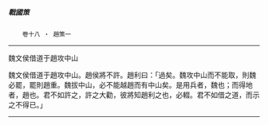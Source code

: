 

##### 戰國策
　　`卷十八 ‧ 趙策一`

* * *

魏文侯借道于趙攻中山

魏文侯借道于趙攻中山。趙侯將不許。趙利曰：「過矣。魏攻中山而不能取，則魏必罷，罷則趙重。魏拔中山，必不能越趙而有中山矣。是用兵者，魏也；而得地者，趙也。君不如許之，許之大勸，彼將知趙利之也，必輟。君不如借之道，而示之不得已。」

* * *

